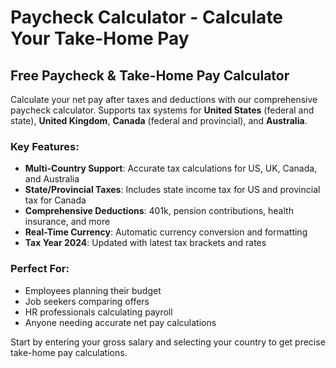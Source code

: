 # Paycheck Calculator - Calculate Your Take-Home Pay

## Free Paycheck & Take-Home Pay Calculator

Calculate your net pay after taxes and deductions with our comprehensive paycheck calculator. Supports tax systems for **United States** (federal and state), **United Kingdom**, **Canada** (federal and provincial), and **Australia**.

### Key Features:
- **Multi-Country Support**: Accurate tax calculations for US, UK, Canada, and Australia
- **State/Provincial Taxes**: Includes state income tax for US and provincial tax for Canada
- **Comprehensive Deductions**: 401k, pension contributions, health insurance, and more
- **Real-Time Currency**: Automatic currency conversion and formatting
- **Tax Year 2024**: Updated with latest tax brackets and rates

### Perfect For:
- Employees planning their budget
- Job seekers comparing offers
- HR professionals calculating payroll
- Anyone needing accurate net pay calculations

Start by entering your gross salary and selecting your country to get precise take-home pay calculations.